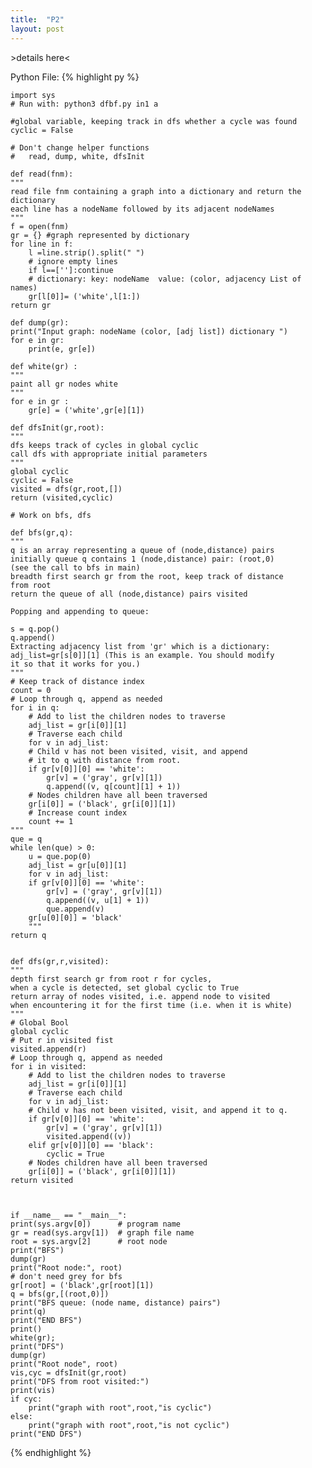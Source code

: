 ```yaml
---
title:  "P2"
layout: post
---
```

\>details here<

Python File:
{% highlight py %}

    import sys
    # Run with: python3 dfbf.py in1 a

    #global variable, keeping track in dfs whether a cycle was found
    cyclic = False 

    # Don't change helper functions
    #   read, dump, white, dfsInit

    def read(fnm):
    """  
    read file fnm containing a graph into a dictionary and return the dictionary
    each line has a nodeName followed by its adjacent nodeNames
    """
    f = open(fnm)
    gr = {} #graph represented by dictionary
    for line in f:
        l =line.strip().split(" ")
        # ignore empty lines
        if l==['']:continue
        # dictionary: key: nodeName  value: (color, adjacency List of names)
        gr[l[0]]= ('white',l[1:]) 
    return gr

    def dump(gr):
    print("Input graph: nodeName (color, [adj list]) dictionary ")
    for e in gr:
        print(e, gr[e])

    def white(gr) :
    """
    paint all gr nodes white
    """
    for e in gr :
        gr[e] = ('white',gr[e][1])

    def dfsInit(gr,root):
    """
    dfs keeps track of cycles in global cyclic
    call dfs with appropriate initial parameters
    """ 
    global cyclic
    cyclic = False
    visited = dfs(gr,root,[])
    return (visited,cyclic)

    # Work on bfs, dfs 

    def bfs(gr,q):
    """
    q is an array representing a queue of (node,distance) pairs
    initially queue q contains 1 (node,distance) pair: (root,0)
    (see the call to bfs in main)
    breadth first search gr from the root, keep track of distance
    from root
    return the queue of all (node,distance) pairs visited

    Popping and appending to queue:

    s = q.pop()
    q.append()
    Extracting adjacency list from 'gr' which is a dictionary:
    adj_list=gr[s[0]][1] (This is an example. You should modify 
    it so that it works for you.)
    """
    # Keep track of distance index
    count = 0
    # Loop through q, append as needed
    for i in q:
        # Add to list the children nodes to traverse
        adj_list = gr[i[0]][1]
        # Traverse each child
        for v in adj_list:
        # Child v has not been visited, visit, and append
        # it to q with distance from root.
        if gr[v[0]][0] == 'white':
            gr[v] = ('gray', gr[v][1])
            q.append((v, q[count][1] + 1))
        # Nodes children have all been traversed
        gr[i[0]] = ('black', gr[i[0]][1])
        # Increase count index
        count += 1
    """
    que = q
    while len(que) > 0:
        u = que.pop(0)
        adj_list = gr[u[0]][1]
        for v in adj_list:
        if gr[v[0]][0] == 'white':
            gr[v] = ('gray', gr[v][1])
            q.append((v, u[1] + 1))
            que.append(v)
        gr[u[0][0]] = 'black'
        """
    return q

        
    def dfs(gr,r,visited):
    """  
    depth first search gr from root r for cycles,
    when a cycle is detected, set global cyclic to True
    return array of nodes visited, i.e. append node to visited
    when encountering it for the first time (i.e. when it is white)
    """
    # Global Bool
    global cyclic
    # Put r in visited fist
    visited.append(r)
    # Loop through q, append as needed
    for i in visited:
        # Add to list the children nodes to traverse
        adj_list = gr[i[0]][1]
        # Traverse each child
        for v in adj_list:
        # Child v has not been visited, visit, and append it to q.
        if gr[v[0]][0] == 'white':
            gr[v] = ('gray', gr[v][1])
            visited.append((v))
        elif gr[v[0]][0] == 'black':
            cyclic = True
        # Nodes children have all been traversed
        gr[i[0]] = ('black', gr[i[0]][1])
    return visited



    if __name__ == "__main__":
    print(sys.argv[0])      # program name
    gr = read(sys.argv[1])  # graph file name
    root = sys.argv[2]      # root node
    print("BFS")
    dump(gr)
    print("Root node:", root)
    # don't need grey for bfs
    gr[root] = ('black',gr[root][1])
    q = bfs(gr,[(root,0)])
    print("BFS queue: (node name, distance) pairs")
    print(q)
    print("END BFS")
    print()
    white(gr);
    print("DFS")
    dump(gr)
    print("Root node", root)
    vis,cyc = dfsInit(gr,root)
    print("DFS from root visited:")
    print(vis)
    if cyc:
        print("graph with root",root,"is cyclic")
    else:
        print("graph with root",root,"is not cyclic")
    print("END DFS")

{% endhighlight %}